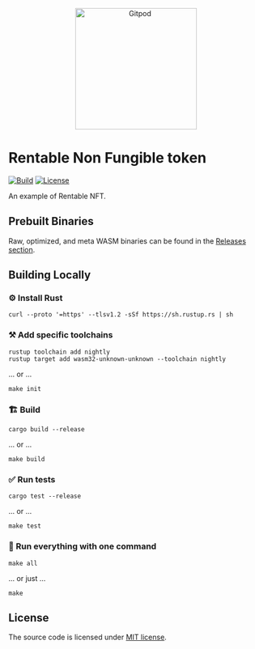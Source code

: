 <p align="center">
  <a href="https://gitpod.io/#https://github.com/gear-dapps/non-fungible-token" target="_blank">
    <img src="https://gitpod.io/button/open-in-gitpod.svg" width="240" alt="Gitpod">
  </a>
</p>

# Rentable Non Fungible token

[![Build][build_badge]][build_href]
[![License][lic_badge]][lic_href]

[build_badge]: https://github.com/gear-dapps/non-fungible-token/workflows/Build/badge.svg
[build_href]: https://github.com/gear-dapps/non-fungible-token/actions/workflows/build.yml

[lic_badge]: https://img.shields.io/badge/License-MIT-success
[lic_href]: https://github.com/gear-dapps/non-fungible-token/blob/master/LICENSE


An example of Rentable NFT.

## Prebuilt Binaries

Raw, optimized, and meta WASM binaries can be found in the [Releases section](https://github.com/gear-dapps/non-fungible-token/releases).

## Building Locally

### ⚙️ Install Rust

```shell
curl --proto '=https' --tlsv1.2 -sSf https://sh.rustup.rs | sh
```

### ⚒️ Add specific toolchains

```shell
rustup toolchain add nightly
rustup target add wasm32-unknown-unknown --toolchain nightly
```

... or ...

```shell
make init
```

### 🏗️ Build

```shell
cargo build --release
```

... or ...

```shell
make build
```

### ✅ Run tests

```shell
cargo test --release
```

... or ...

```shell
make test
```

### 🚀 Run everything with one command

```shell
make all
```

... or just ...

```shell
make
```

## License

The source code is licensed under [MIT license](LICENSE).

